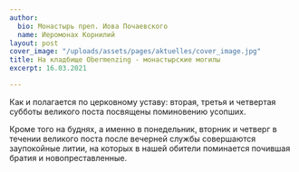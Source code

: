 ```yaml
---
author:
  bio: Монастырь преп. Иова Почаевского
  name: Иеромонах Корнилий
layout: post
cover_image: "/uploads/assets/pages/aktuelles/cover_image.jpg"
title: На кладбище Obermenzing - монастырские могилы
excerpt: 16.03.2021

---
```

Как и полагается по церковному уставу: вторая, третья и четвертая субботы великого поста посвящены поминовению усопших.

Кроме того на буднях, а именно в понедельник, вторник и четверг в течении великого поста после вечерней службы совершаются заупокойные литии, на которых в нашей обители поминается почившая братия и новопреставленные.